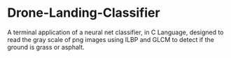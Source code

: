 # Drone-Landing-Classifier
A terminal application of a neural net classifier, in C Language, designed to read the gray scale of png images using ILBP and GLCM to detect if the ground is grass or asphalt.
